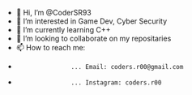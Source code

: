 - 👋 Hi, I’m @CoderSR93
- 👀 I’m interested in Game Dev, Cyber Security
- 🌱 I’m currently learning C++
- 💞️ I’m looking to collaborate on my repositaries
- 📫 How to reach me: 
-                    ... Email: coders.r00@gmail.com
-                    ... Instagram: coders.r00

<!---
CoderSR93/CoderSR93 is a ✨ special ✨ repository because its `README.md` (this file) appears on your GitHub profile.
You can click the Preview link to take a look at your changes.
--->
